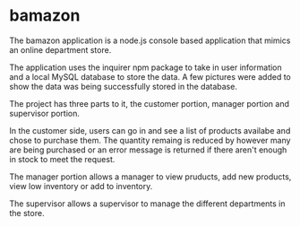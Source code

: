 # bamazon

The bamazon application is a node.js console based application that mimics an online department store.

The application uses the inquirer npm package to take in user information and a local MySQL database to store the data. A few pictures were added to show the data was being successfully stored in the database.

The project has three parts to it, the customer portion, manager portion and supervisor portion.

In the customer side, users can go in and see a list of products availabe and chose to purchase them. The quantity remaing is reduced by however many are being purchased or an error message is returned if there aren't enough in stock to meet the request.

The manager portion allows a manager to view pruducts, add new products, view low inventory or add to inventory.

The supervisor allows a supervisor to manage the different departments in the store.

